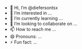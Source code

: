- 👋 Hi, I’m @diefersontsx
- 👀 I’m interested in ...
- 🌱 I’m currently learning ...
- 💞️ I’m looking to collaborate on ...
- 📫 How to reach me ...
- 😄 Pronouns: ...
- ⚡ Fun fact: ...

<!---
diefersontsx/diefersontsx is a ✨ special ✨ repository because its `README.md` (this file) appears on your GitHub profile.
You can click the Preview link to take a look at your changes.
--->
